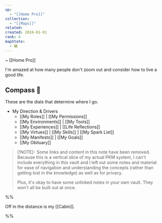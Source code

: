 ```yaml
---
up:
  - "[[Home Pro]]"
collection:
  - "[[Maps]]"
related: 
created: 2016-01-01
rank: 4
mapState:
  - 🟩
---
```

~ [[Home Pro]] 

I'm amazed at how many people don't zoom out and consider how to live a good life.
## Compass 🧭
These are the dials that determine where I go.

- My Direction & Drivers
	- [[My Roles]] | [[My Permissions]]
	- [[My Environments]] | [[My Tools]]
	- [[My Experiences]] |  [[Life Reflections]]
	- [[My Virtues]] | [[My Skills]] | [[My Spark List]]
	- [[My Manifesto]] | [[My Goals]]
	- [[My Obituary]]

> [!NOTE]- Some links and content in this note have been removed.
> Because this is a vertical slice of my actual PKM system, I can't include everything in this vault and I left out some notes and material for ease of navigation and understanding the concepts (rather than getting lost in the knowledge) as well as for privacy. 
>  
> Plus, it's okay to have some unlinked notes in your own vault. They won't all be built out at once.






%%

Off in the distance is my [[Cabin]]. 

%%